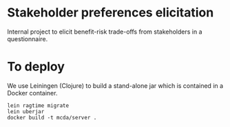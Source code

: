 # Stakeholder preferences elicitation

Internal project to elicit benefit-risk trade-offs from stakeholders in a questionnaire.

# To deploy

We use Leiningen (Clojure) to build a stand-alone jar which is contained in a Docker container.

````
lein ragtime migrate
lein uberjar
docker build -t mcda/server .
````
